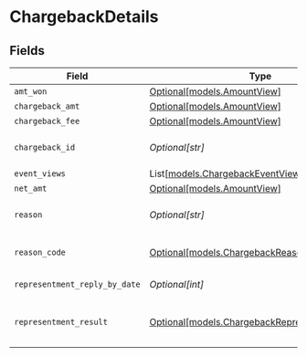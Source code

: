 # ChargebackDetails


## Fields

| Field                                                                                                            | Type                                                                                                             | Required                                                                                                         | Description                                                                                                      | Example                                                                                                          |
| ---------------------------------------------------------------------------------------------------------------- | ---------------------------------------------------------------------------------------------------------------- | ---------------------------------------------------------------------------------------------------------------- | ---------------------------------------------------------------------------------------------------------------- | ---------------------------------------------------------------------------------------------------------------- |
| `amt_won`                                                                                                        | [Optional[models.AmountView]](../models/amountview.md)                                                           | :heavy_minus_sign:                                                                                               | N/A                                                                                                              |                                                                                                                  |
| `chargeback_amt`                                                                                                 | [Optional[models.AmountView]](../models/amountview.md)                                                           | :heavy_minus_sign:                                                                                               | N/A                                                                                                              |                                                                                                                  |
| `chargeback_fee`                                                                                                 | [Optional[models.AmountView]](../models/amountview.md)                                                           | :heavy_minus_sign:                                                                                               | N/A                                                                                                              |                                                                                                                  |
| `chargeback_id`                                                                                                  | *Optional[str]*                                                                                                  | :heavy_minus_sign:                                                                                               | The unique ID of the chargeback.                                                                                 | a3ad4d56fd7                                                                                                      |
| `event_views`                                                                                                    | List[[models.ChargebackEventView](../models/chargebackeventview.md)]                                             | :heavy_minus_sign:                                                                                               | N/A                                                                                                              |                                                                                                                  |
| `net_amt`                                                                                                        | [Optional[models.AmountView]](../models/amountview.md)                                                           | :heavy_minus_sign:                                                                                               | N/A                                                                                                              |                                                                                                                  |
| `reason`                                                                                                         | *Optional[str]*                                                                                                  | :heavy_minus_sign:                                                                                               | The reason for the chargeback.                                                                                   | string                                                                                                           |
| `reason_code`                                                                                                    | [Optional[models.ChargebackReasonCode]](../models/chargebackreasoncode.md)                                       | :heavy_minus_sign:                                                                                               | Bolt's [standardized reason codes](https://help.bolt.com/merchants/references/policies/disputes/dispute-codes/). | product_not_received                                                                                             |
| `representment_reply_by_date`                                                                                    | *Optional[int]*                                                                                                  | :heavy_minus_sign:                                                                                               | The date of the chargeback.                                                                                      | 1485997169003                                                                                                    |
| `representment_result`                                                                                           | [Optional[models.ChargebackRepresentmentResult]](../models/chargebackrepresentmentresult.md)                     | :heavy_minus_sign:                                                                                               | The result of the chargeback representment.                                                                      | won                                                                                                              |